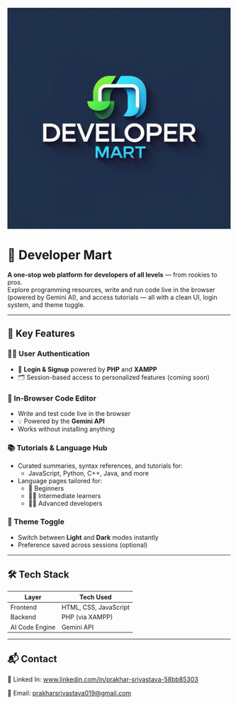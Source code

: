 ![Alt text](Logos/logo2.png)

# 🧠 Developer Mart

**A one-stop web platform for developers of all levels** — from rookies to pros.  
Explore programming resources, write and run code live in the browser (powered by Gemini AI), and access tutorials — all with a clean UI, login system, and theme toggle.

---

## 🌟 Key Features

### 🧑‍💻 User Authentication
- 🔐 **Login & Signup** powered by **PHP** and **XAMPP**
- 🗂️ Session-based access to personalized features (coming soon)

### 🧪 In-Browser Code Editor
- Write and test code live in the browser
- 💡 Powered by the **Gemini API**
- Works without installing anything

### 📚 Tutorials & Language Hub
- Curated summaries, syntax references, and tutorials for:
  - JavaScript, Python, C++, Java, and more
- Language pages tailored for:
  - 👶 Beginners
  - 🧑‍💻 Intermediate learners
  - 🧙‍♂️ Advanced developers

### 🎨 Theme Toggle
- Switch between **Light** and **Dark** modes instantly
- Preference saved across sessions (optional)

---

## 🛠️ Tech Stack

| Layer          | Tech Used            |
|----------------|----------------------|
| Frontend       | HTML, CSS, JavaScript |
| Backend        | PHP (via XAMPP)      |
| AI Code Engine | Gemini API           |

---

## 📬 Contact
🔗 Linked In: www.linkedin.com/in/prakhar-srivastava-58bb85303

📧 Email: prakharsrivastava019@gmail.com
